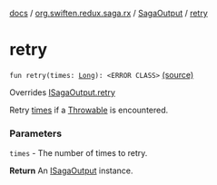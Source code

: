 [docs](../../index.md) / [org.swiften.redux.saga.rx](../index.md) / [SagaOutput](index.md) / [retry](./retry.md)

# retry

`fun retry(times: `[`Long`](https://kotlinlang.org/api/latest/jvm/stdlib/kotlin/-long/index.html)`): <ERROR CLASS>` [(source)](https://github.com/protoman92/KotlinRedux/tree/master/common/common-rx-saga/src/main/kotlin/org/swiften/redux/saga/rx/RxSaga.kt#L95)

Overrides [ISagaOutput.retry](../../org.swiften.redux.saga.common/-i-saga-output/retry.md)

Retry [times](../../org.swiften.redux.saga.common/-i-saga-output/retry.md#org.swiften.redux.saga.common.ISagaOutput$retry(kotlin.Long)/times) if a [Throwable](https://kotlinlang.org/api/latest/jvm/stdlib/kotlin/-throwable/index.html) is encountered.

### Parameters

`times` - The number of times to retry.

**Return**
An [ISagaOutput](../../org.swiften.redux.saga.common/-i-saga-output/index.md) instance.

